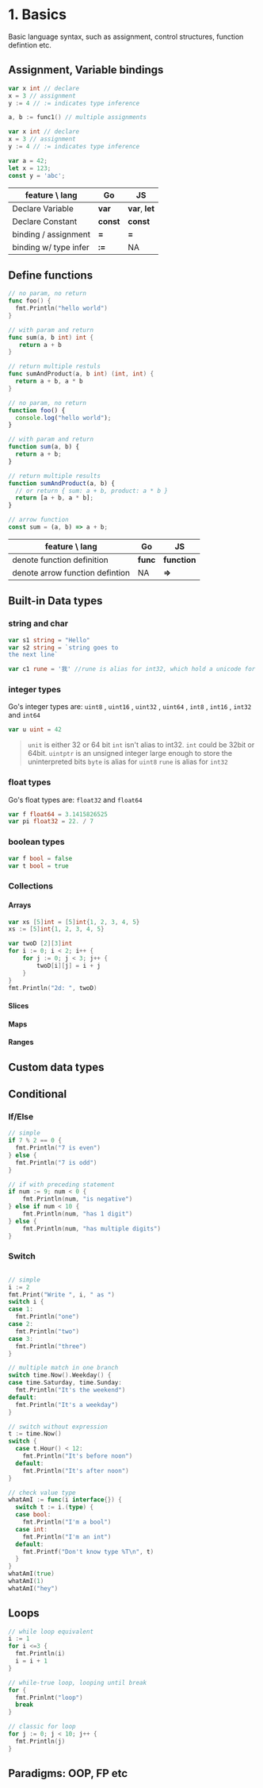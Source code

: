 # 1. Basics

Basic language syntax, such as assignment, control structures, function defintion etc. 

## Assignment, Variable bindings

```go
var x int // declare
x = 3 // assignment
y := 4 // := indicates type inference

a, b := func1() // multiple assignments

var x int // declare
x = 3 // assignment
y := 4 // := indicates type inference
```

```javascript
var a = 42;
let x = 123;
const y = 'abc';
```

| feature \ lang        | Go        | JS               |
| --------------------- | --------- | ---------------- |
| Declare Variable      | __var__   | __var__, __let__ |
| Declare Constant      | __const__ | __const__        |
| binding / assignment  | __=__     | __=__            |
| binding w/ type infer | __:=__    | NA               |


## Define functions

```go
// no param, no return
func foo() {
  fmt.Println("hello world")
}

// with param and return
func sum(a, b int) int {
   return a + b
}

// return multiple restuls
func sumAndProduct(a, b int) (int, int) {
  return a + b, a * b
}

```

```javascript
// no param, no return
function foo() {
  console.log("hello world");
}

// with param and return
function sum(a, b) {
  return a + b;
}

// return multiple results
function sumAndProduct(a, b) {
  // or return { sum: a + b, product: a * b }
  return [a + b, a * b];
}

// arrow function
const sum = (a, b) => a + b;
```

| feature \ lang                  | Go       | JS           |
| ------------------------------- | -------- | ------------ |
| denote function definition      | __func__ | __function__ |
| denote arrow function defintion | NA       | __=>__       |


## Built-in Data types

### string and char
```go
var s1 string = "Hello"
var s2 string = `string goes to
the next line`

var c1 rune = '我' //rune is alias for int32, which hold a unicode for the character

```

### integer types
Go's integer types are: 
`uint8` , `uint16` , `uint32` , `uint64` , `int8` , `int16` , `int32` and `int64`

```go
var u uint = 42
```
> `unit` is either 32 or 64 bit
> `int` isn't alias to int32. `int` could be 32bit or 64bit.
> `uintptr` is an unsigned integer large enough to store the uninterpreted bits
> `byte` is alias for `uint8`
> `rune` is alias for `int32`

### float types
Go's float types are: `float32` and `float64`

```go
var f float64 = 3.1415826525
var pi float32 = 22. / 7
```

### boolean types

```go
var f bool = false
var t bool = true
```

### Collections

#### Arrays
```go
var xs [5]int = [5]int{1, 2, 3, 4, 5}
xs := [5]int{1, 2, 3, 4, 5}

var twoD [2][3]int
for i := 0; i < 2; i++ {
    for j := 0; j < 3; j++ {
        twoD[i][j] = i + j
    }
}
fmt.Println("2d: ", twoD)
```

#### Slices
#### Maps
#### Ranges

## Custom data types
## Conditional 

### If/Else

```go
// simple
if 7 % 2 == 0 {
  fmt.Println("7 is even")
} else {
  fmt.Println("7 is odd")
}

// if with preceding statement
if num := 9; num < 0 {
    fmt.Println(num, "is negative")
} else if num < 10 {
    fmt.Println(num, "has 1 digit")
} else {
    fmt.Println(num, "has multiple digits")
}
```

### Switch
```go

// simple
i := 2
fmt.Print("Write ", i, " as ")
switch i {
case 1:
  fmt.Println("one")
case 2:
  fmt.Println("two")
case 3:
  fmt.Println("three")
}

// multiple match in one branch
switch time.Now().Weekday() {
case time.Saturday, time.Sunday: 
  fmt.Println("It's the weekend")
default: 
  fmt.Println("It's a weekday")
}

// switch without expression
t := time.Now()
switch {
  case t.Hour() < 12:
    fmt.Println("It's before noon")
  default: 
    fmt.Println("It's after noon")
}

// check value type
whatAmI := func(i interface{}) {
  switch t := i.(type) {
  case bool:
    fmt.Println("I'm a bool")
  case int:
    fmt.Println("I'm an int")
  default:
    fmt.Printf("Don't know type %T\n", t)
  }
}
whatAmI(true)
whatAmI(1)
whatAmI("hey")

```

## Loops
```go
// while loop equivalent
i := 1
for i <=3 {
  fmt.Println(i)
  i = i + 1
}

// while-true loop, looping until break
for {
  fmt.Prinlnt("loop")
  break
}

// classic for loop
for j := 0; j < 10; j++ {
  fmt.Println(j)
}
```

## Paradigms: OOP, FP etc
